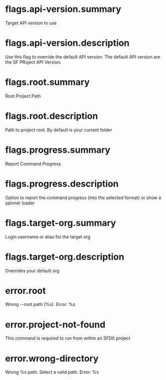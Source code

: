 # flags.api-version.summary

Target API version to use

# flags.api-version.description

Use this flag to override the default API version. The default API version are the SF PRoject API Version.

# flags.root.summary

Root Project Path

# flags.root.description

Path to project root. By default is your current folder

# flags.progress.summary

Report Command Progress

# flags.progress.description

Option to report the command progress (into the selected format) or show a spinner loader

# flags.target-org.summary

Login username or alias for the target org

# flags.target-org.description

Overrides your default org

# error.root

Wrong --root path (%s). Error: %s

# error.project-not-found

This command is required to run from within an SFDX project

# error.wrong-directory

Wrong %s path. Select a valid path. Error: %s
